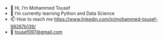 - 👋 Hi, I’m Mohammed Tousef
- 🌱 I’m currently learning Python and Data Science
- 📫 How to reach me https://www.linkedin.com/in/mohammed-tousef-98267b139/
- :email:  tousef097@gmail.com

<!---
tousef097/tousef097 is a ✨ special ✨ repository because its `README.md` (this file) appears on your GitHub profile.
You can click the Preview link to take a look at your changes.
--->
